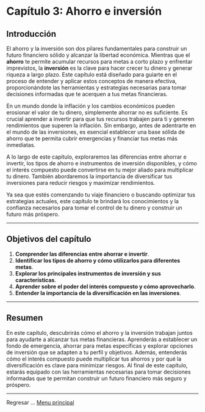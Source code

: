 # Capítulo 3: Ahorro e inversión

## Introducción

El ahorro y la inversión son dos pilares fundamentales para construir un futuro financiero sólido y alcanzar la libertad económica. Mientras que el **ahorro** te permite acumular recursos para metas a corto plazo y enfrentar imprevistos, la **inversión** es la clave para hacer crecer tu dinero y generar riqueza a largo plazo. Este capítulo está diseñado para guiarte en el proceso de entender y aplicar estos conceptos de manera efectiva, proporcionándote las herramientas y estrategias necesarias para tomar decisiones informadas que te acerquen a tus metas financieras.

En un mundo donde la inflación y los cambios económicos pueden erosionar el valor de tu dinero, simplemente ahorrar no es suficiente. Es crucial aprender a invertir para que tus recursos trabajen para ti y generen rendimientos que superen la inflación. Sin embargo, antes de adentrarte en el mundo de las inversiones, es esencial establecer una base sólida de ahorro que te permita cubrir emergencias y financiar tus metas más inmediatas.

A lo largo de este capítulo, exploraremos las diferencias entre ahorrar e invertir, los tipos de ahorro e instrumentos de inversión disponibles, y cómo el interés compuesto puede convertirse en tu mejor aliado para multiplicar tu dinero. También abordaremos la importancia de diversificar tus inversiones para reducir riesgos y maximizar rendimientos.

Ya sea que estés comenzando tu viaje financiero o buscando optimizar tus estrategias actuales, este capítulo te brindará los conocimientos y la confianza necesarios para tomar el control de tu dinero y construir un futuro más próspero.

---

## Objetivos del capítulo

1. **Comprender las diferencias entre ahorrar e invertir**.  
2. **Identificar los tipos de ahorro y cómo utilizarlos para diferentes metas**.  
3. **Explorar los principales instrumentos de inversión y sus características**.  
4. **Aprender sobre el poder del interés compuesto y cómo aprovecharlo**.  
5. **Entender la importancia de la diversificación en las inversiones**.  

---

## Resumen

En este capítulo, descubrirás cómo el ahorro y la inversión trabajan juntos para ayudarte a alcanzar tus metas financieras. Aprenderás a establecer un fondo de emergencia, ahorrar para metas específicas y explorar opciones de inversión que se adapten a tu perfil y objetivos. Además, entenderás cómo el interés compuesto puede multiplicar tus ahorros y por qué la diversificación es clave para minimizar riesgos. Al final de este capítulo, estarás equipado con las herramientas necesarias para tomar decisiones informadas que te permitan construir un futuro financiero más seguro y próspero.

---

Regresar ... [Menu principal](../../SUMMARY.md)
